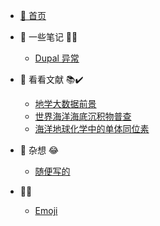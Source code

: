 - [ 📖 首页](/)

- 📕 一些笔记 📖:100:

  - [Dupal 异常](Page/Dupal异常 "关于Dupal异常的笔记")

- 📘 看看文献 📚✔️

  - [地学大数据前景](Page/地学大数据前景 "Big Data and Artificial Intelligence Analytics in Geosciences: Promises and Potential")
  - [世界海洋海底沉积物普查](Page/世界海洋海底沉积物普查 "Census of seafloor sediments in the world’s ocean")
  - [海洋地球化学中的单体同位素](Page/海洋地球化学中的单体同位素 "Compound-Specific Isotope Geochemistry in the Ocean")

- 📗 杂想 😂

  - [随便写的](Page/自己瞎搞 "自己瞎搞的😂")

- 📙😂
  - [Emoji](Page/Emoji "🤣😂💓")
